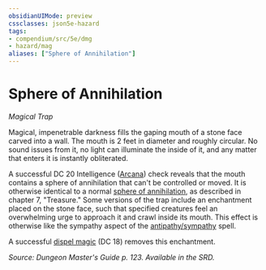 ```yaml
---
obsidianUIMode: preview
cssclasses: json5e-hazard
tags:
- compendium/src/5e/dmg
- hazard/mag
aliases: ["Sphere of Annihilation"]
---
```

# Sphere of Annihilation
*Magical Trap*  

Magical, impenetrable darkness fills the gaping mouth of a stone face carved into a wall. The mouth is 2 feet in diameter and roughly circular. No sound issues from it, no light can illuminate the inside of it, and any matter that enters it is instantly obliterated.

A successful DC 20 Intelligence ([Arcana](_skills.md#Arcana)) check reveals that the mouth contains a sphere of annihilation that can't be controlled or moved. It is otherwise identical to a normal [sphere of annihilation](z_compendium/items/sphere-of-annihilation.md), as described in chapter 7, "Treasure." Some versions of the trap include an enchantment placed on the stone face, such that specified creatures feel an overwhelming urge to approach it and crawl inside its mouth. This effect is otherwise like the sympathy aspect of the [antipathy/sympathy](antipathy-sympathy.md) spell.

A successful [dispel magic](dispel-magic.md) (DC 18) removes this enchantment.

*Source: Dungeon Master's Guide p. 123. Available in the SRD.*